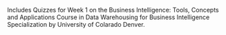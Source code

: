 Includes Quizzes for Week 1 on the Business Intelligence: Tools, Concepts and Applications Course in Data Warehousing for Business Intelligence Specialization by University of Colarado Denver.